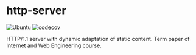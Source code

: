 # http-server

![Ubuntu](https://github.com/Sph00b/http-server/workflows/Ubuntu/badge.svg)
[![codecov](https://codecov.io/gh/Sph00b/http-server/branch/master/graph/badge.svg)](https://codecov.io/gh/Sph00b/http-server)

HTTP/1.1 server with dynamic adaptation of static content. Term paper of Internet and Web Engineering course.
